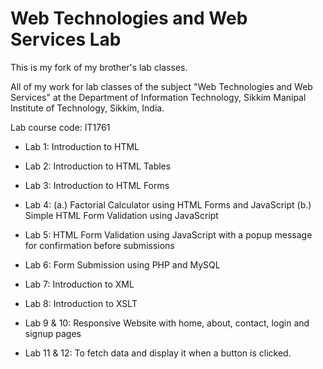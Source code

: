 # Web Technologies and Web Services Lab

This is my fork of my brother's lab classes.

All of my work for lab classes of the subject "Web Technologies and Web Services" at the Department of Information Technology, Sikkim Manipal Institute of Technology, Sikkim, India.

Lab course code: IT1761

- Lab 1: Introduction to HTML

- Lab 2: Introduction to HTML Tables

- Lab 3: Introduction to HTML Forms

- Lab 4: (a.) Factorial Calculator using HTML Forms and JavaScript (b.) Simple HTML Form Validation using JavaScript

- Lab 5: HTML Form Validation using JavaScript with a popup message for confirmation before submissions

- Lab 6: Form Submission using PHP and MySQL

- Lab 7: Introduction to XML

- Lab 8: Introduction to XSLT

- Lab 9 & 10: Responsive Website with home, about, contact, login and signup pages

- Lab 11 & 12: To fetch data and display it when a button is clicked.
